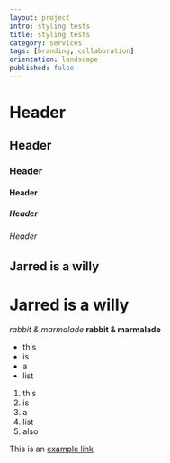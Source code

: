 ```yaml
---
layout: project
intro: styling tests
title: styling tests
category: services
tags: [branding, collaboration]
orientation: landscape
published: false
---
```


# Header
## Header
### Header
#### Header
##### Header
###### Header

Jarred is a willy
-----------------

Jarred is a willy 
=================

*rabbit & marmalade*
**rabbit & marmalade**

+ this
+ is
+ a
+ list

1. this 
2. is
3. a 
4. list
5. also

This is an [example link](http://nba.com/)


